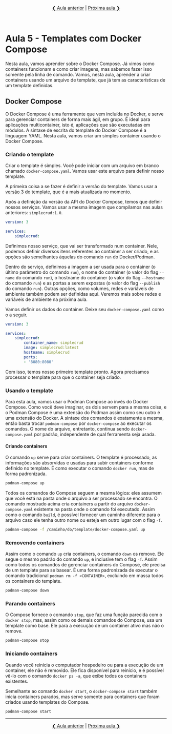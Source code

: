 <p align="center"><a href="../aula04">❮ Aula anterior</a> | <a href="../aula06">Próxima aula ❯</a></p>
<br/>

# Aula 5 - Templates com Docker Compose
Nesta aula, vamos aprender sobre o Docker Compose. Já vimos como containers funcionam e como criar imagens, mas sabemos fazer isso somente pela linha de comando. Vamos, nesta aula, aprender a criar containers usando um arquivo de template, que já tem as características de um template definidas.

## Docker Compose
O Docker Compose é uma ferramente que vem incluída no Docker, e serve para gerenciar containers de forma mais ágil, em grupo. É ideal para aplicações multicontainer, isto é, aplicações que são executadas em módulos. A sintaxe de escrita do template do Docker Compose é a linguagem YAML. Nesta aula, vamos criar um simples container usando o Docker Compose.

### Criando o template
Criar o template é simples. Você pode iniciar com um arquivo em branco chamado `docker-compose.yaml`. Vamos usar este arquivo para definir nosso template.

A primeira coisa a se fazer é definir a versão do template. Vamos usar a [versão 3](https://docs.docker.com/compose/compose-file/compose-versioning/#version-3) do template, que é a mais atualizada no momento. 

Após a definição da versão da API do Docker Compose, temos que definir nossos serviços. Vamos usar a mesma imagem que compilamos nas aulas anteriores: `simplecrud:1.0`.

```yaml
version: 3

services:
    simplecrud:
```

Definimos nosso serviço, que vai ser transformado num container. Nele, podemos definir diversos itens referentes ao container a ser criado, e as opções são semelhantes àquelas do comando `run` do Docker/Podman. 

Dentro do serviço, definimos a imagem a ser usada para o container (o último parâmetro do comando `run`), o nome do container (o valor do flag `--name` do comando `run`), o hostname do container (o valor do flag `--hostname` do comando `run`) e as portas a serem expostas (o valor do flag `--publish` do comando `run`). Outras opções, como volumes, redes e variáveis de ambiente também podem ser definidas aqui. Veremos mais sobre redes e variáveis de ambiente na próxima aula.

Vamos definir os dados do container. Deixe seu `docker-compose.yaml` como o a seguir.

```yaml
version: 3

services:
    simplecrud:
        container_name: simplecrud
        image: simplecrud:latest
        hostname: simplecrud
        ports:
        - '8080:8080'
```

Com isso, temos nosso primeiro template pronto. Agora precisamos processar o template para que o container seja criado.

### Usando o template
Para esta aula, vamos usar o Podman Compose ao invés do Docker Compose. Como você deve imaginar, os dois servem para a mesma coisa, e o Podman Compose é uma extensão do Podman assim como seu outro é uma extensão do Docker. A sintaxe dos comandos é exatamente a mesma, então basta trocar `podman-compose` por `docker-compose` ao executar os comandos. O nome do arquivo, entretanto, continua sendo `docker-compose.yaml` por padrão, independente de qual ferramenta seja usada.

#### Criando containers
O comando `up` serve para criar containers. O template é processado, as informações são absorvidas e usadas para subir containers conforme definido no template. É como executar o comando `docker run`, mas de forma padronizada.

```bash
podman-compose up
```

Todos os comandos do Compose seguem a mesma lógica: eles assumem que você está na pasta onde o arquivo a ser processado se encontra. O comando mostrado acima cria containers a partir do arquivo `docker-compose.yaml` existente na pasta onde o comando foi executado. Assim como o comando `build`, é possível fornecer um caminho diferente para o arquivo caso ele tenha outro nome ou esteja em outro lugar com o flag `-f`.

```bash
podman-compose -f /caminho/do/template/docker-compose.yaml up
```

### Removendo containers
Assim como o comando `up` cria containers, o comando `down` os remove. Ele segue o mesmo padrão do comando `up`, e inclusive tem o flag `-f`. Assim como todos os comandos de gerenciar containers do Compose, ele precisa de um template para se basear. É uma forma padronizada de executar o comando tradicional `podman rm -f <CONTAINER>`, excluindo em massa todos os containers do template.

```bash
podman-compose down
```

### Parando containers
O Compose fornece o comando `stop`, que faz uma função parecida com o `docker stop`, mas, assim como os demais comandos do Compose, usa um template como base. Ele para a execução de um container ativo mas não o remove.

```bash
podman-compose stop
```

### Iniciando containers
Quando você reinicia o computador hospedeiro ou para a execução de um container, ele não é removido. Ele fica disponível para reinício, e é possível vê-lo com o comando `docker ps -a`, que exibe todos os containers existentes. 

Semelhante ao comando `docker start`, o `docker-compose start` também inicia containers parados, mas serve somente para containers que foram criados usando templates do Compose.

```bash
podman-compose start
```

---
<p align="center"><a href="../aula04">❮ Aula anterior</a> | <a href="../aula06">Próxima aula ❯</a></p>